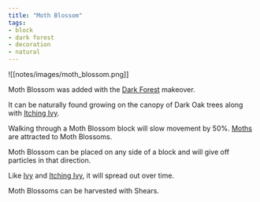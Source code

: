 ```yaml
---
title: "Moth Blossom"
tags:
- block
- dark forest
- decoration
- natural
---
```


![[notes/images/moth_blossom.png]]

Moth Blossom was added with the [Dark Forest](notes/makeover/dark_forest) makeover.

It can be naturally found growing on the canopy of Dark Oak trees along with [Itching Ivy](notes/block/itching_ivy). 

Walking through a Moth Blossom block will slow movement by 50%. [Moths](notes/mob/moth) are attracted to Moth Blossoms.

Moth Blossom can be placed on any side of a block and will give off particles in that direction.

Like [Ivy](notes/block/ivy) and [Itching Ivy](notes/block/itching_ivy), it will spread out over time.

Moth Blossoms can be harvested with Shears.